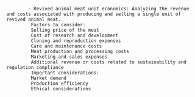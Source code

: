 			- Revived animal meat unit economics: Analyzing the revenue and costs associated with producing and selling a single unit of revived animal meat.
			 Factors to consider:
			 Selling price of the meat
			 Cost of research and development
			 Cloning and reproduction expenses
			 Care and maintenance costs
			 Meat production and processing costs
			 Marketing and sales expenses
			 Additional revenue or costs related to sustainability and regulation compliance
			 Important considerations:
			 Market demand
			 Production efficiency
			 Ethical considerations


